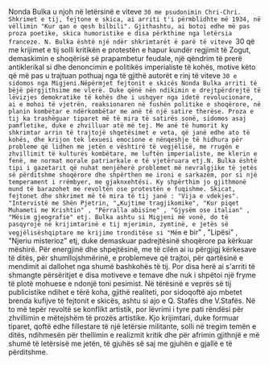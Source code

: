 Nonda Bulka u njoh në letërsinë e viteve `30 me psudonimin Chri-Chri. Shkrimet e tij, fejtone e skica, ai arriti t'i përmblidhte më 1934, në vëllimin "Kur qan e qesh bilbili". Gjithashtu, ai botoi edhe më pas proza poetike, skica humoristike e disa përkthime nga letërsia franceze.
N. Bulka është një ndër shkrimtarët ë parë të viteve `30 që me krijimet e tij solli kritikën e protestën e hapur kundër regjimit të Zogut, demaskimin e shoqërisë së prapambetur feudale, një qëndrim të prerë antiklerikal si dhe denoncimin e politikës imperialiste të kohës, motive këto që më pas u trajtuan pothuaj nga të gjithë autorët e rinj të viteve `30 e sidomos nga Migjeni.Nëpërmjet fejtonit e skicës Nonda Bulka arriti të bëjë përgjithsime me vlerë. Duke qënë nën ndikimin e drejtpërdrejtë të lëvizjes demokratike të kohës dhe i ushqyer nga idetë revolucionare, ai e mohoi të vjetrën, reaksionaren në fushën politike e shoqërore, në planin kombëtar e ndërkombëtar me anë të një satire therëse.
Proza e tij ka trashëguar tiparet më të mira të satirës sonë, sidomos asaj pamfletike, duke e zhvilluar atë më tej.
Me anë të humorit ky shkrimtar arrin të trajtojë shqetësimet e veta, që janë edhe ato të kohës, dhe krijon tek lexuesi emocione e nënqeshje të hidhura për probleme që lidhen me jetën e vështirë të vegjëlisë, me rrugën e zhvillimit të kulturës kombëtare, me luftën imperialiste, me klerin e fenë, me normat morale patriarkale e të vjetëruara etj.N. Bulka është tipi i gazetarit që nuhat menjëherë problemet më nevralgjike të jetës së përditshme shoqërore dhe shpërthen me ironi e sarkazëm, por si një temperament i rrëmbyer, me gjaknxehtësi. Ky shpërthim jo gjithmonë mund të barazohet me revoltën ose protestën e fuqishme. Skicat, fejtonet dhe shkrimet më të mira të tij janë : "Vija e vdekjes". "Intervistë me Shën Pjetrin, "„Kujtime tragjikomike", "Kur piqet Muhameti me Krishtin" , "Përralla abisine" , "Gjysëm ose italian" , "Mësim gjeografie" etj.
Bulka ashtu si Migjeni më vonë, do të pasqyrojë në krijimtarinë e tij mjerimin, zymtinë, e jetës së vegjëlisëshqiptare me krijime tronditëse si "Mëm` e bir" , "Lipësi" , "Njeriu misterioz" etj, duke demaskuar padrejtësinë shoqërore pa kërkuar mëshirë. Për energjinë dhe shpejtësinë, me të cilën ai iu përgjigj kërkesave të ditës, për shumllojshmërinë, e problemeve që trajtoi, për qartësinë e mendimit ai dallohet nga shumë bashkohës të tij. Por disa herë ai s'arriti të shmangte përsëritjet e disa motiveve e temave dhe nuk i shpëtoi një fryme të plotë mohuese e ndonjë toni pesimist. Në tërësinë e veprës së tij publicistike ndihet e tërë koha, gjithë realiteti, por sidoqoftë ajo mbetet brenda kufijve të fejtonit e skicës, ashtu si ajo e Q. Stafës dhe V.Stafës. Në to më tepër revoltë se konflikt artistik, por lëvrimi i tyre pati rëndësi për zhvillimin e mëtejshëm të prozës artistike. Kjo krijimtari, duke formuar tiparet, qoftë edhe fillestare të një letërsie militante, solli në tregim temën e ditës, ndihmesën për thellimin e realizmit kritik dhe për afrimin gjithnjë e më shumë të letërsisë me jetën, të gjuhës së saj me gjuhën e gjallë e të përditshme.